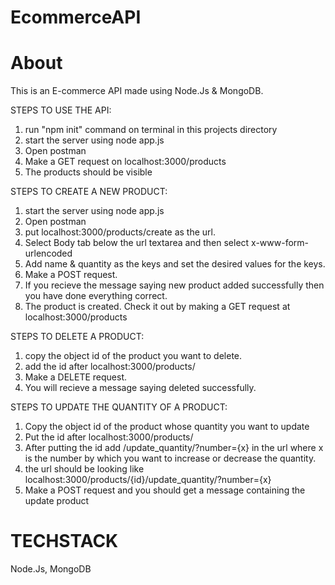 # EcommerceAPI
# About
This is an E-commerce API made using Node.Js & MongoDB.

STEPS TO USE THE API:
1. run "npm init" command on terminal in this projects directory
1. start the server using node app.js
1. Open postman
1. Make a GET request on localhost:3000/products
1. The products should be visible

STEPS TO CREATE A NEW PRODUCT:

1. start the server using node app.js
2. Open postman
3. put localhost:3000/products/create as the url.
4. Select Body tab below the url textarea and then select x-www-form-urlencoded
5. Add name & quantity as the keys and set the desired values for the keys.
6. Make a POST request.
7. If you recieve the message saying new product added successfully then you have done everything correct.
8. The product is created. Check it out by making a GET request at localhost:3000/products

STEPS TO DELETE A PRODUCT:

1. copy the object id of the product you want to delete.
1. add the id after localhost:3000/products/
1. Make a DELETE request.
1. You will recieve a message saying deleted successfully.

STEPS TO UPDATE THE QUANTITY OF A PRODUCT:

1. Copy the object id of the product whose quantity you want to update
1. Put the id after localhost:3000/products/
1. After putting the id add /update_quantity/?number={x} in the url where x is the number by which you want to increase or decrease the quantity.
1. the url should be looking like localhost:3000/products/{id}/update_quantity/?number={x}
1. Make a POST request and you should get a message containing the update product

# TECHSTACK
Node.Js, MongoDB
